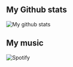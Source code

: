 ## My Github stats
  
![My github stats](https://github-readme-stats.vercel.app/api?username=louismousine&show_icons=true&title_color=fff&icon_color=79ff97&text_color=9f9f9f&bg_color=151515)

## My music
![Spotify](https://sleepy-oasis-07806.herokuapp.com/) 
